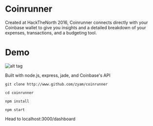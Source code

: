 # Coinrunner
Created at HackTheNorth 2016, Coinrunner connects directly with your Coinbase wallet to give you insights and a detailed breakdown of your expenses, transactions, and a budgeting tool.

# Demo

![alt tag](https://github.com/zyam/coinrunner/blob/master/demo.jpg)

Built with node.js, express, jade, and Coinbase's API

    git clone http://www.github.com/zyam/coinrunner
    
    cd coinrunner
    
    npm install
    
    npm start
    
Head to localhost:3000/dashboard
